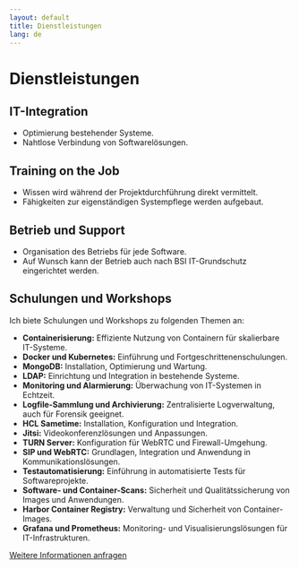 ```yaml
---
layout: default
title: Dienstleistungen
lang: de
---
```


# Dienstleistungen

## IT-Integration
- Optimierung bestehender Systeme.
- Nahtlose Verbindung von Softwarelösungen.

## Training on the Job
- Wissen wird während der Projektdurchführung direkt vermittelt.
- Fähigkeiten zur eigenständigen Systempflege werden aufgebaut.

## Betrieb und Support
- Organisation des Betriebs für jede Software.
- Auf Wunsch kann der Betrieb auch nach BSI IT-Grundschutz eingerichtet werden.

## Schulungen und Workshops
Ich biete Schulungen und Workshops zu folgenden Themen an:
- **Containerisierung:** Effiziente Nutzung von Containern für skalierbare IT-Systeme.
- **Docker und Kubernetes:** Einführung und Fortgeschrittenenschulungen.
- **MongoDB:** Installation, Optimierung und Wartung.
- **LDAP:** Einrichtung und Integration in bestehende Systeme.
- **Monitoring und Alarmierung:** Überwachung von IT-Systemen in Echtzeit.
- **Logfile-Sammlung und Archivierung:** Zentralisierte Logverwaltung, auch für Forensik geeignet.
- **HCL Sametime:** Installation, Konfiguration und Integration.
- **Jitsi:** Videokonferenzlösungen und Anpassungen.
- **TURN Server:** Konfiguration für WebRTC und Firewall-Umgehung.
- **SIP und WebRTC:** Grundlagen, Integration und Anwendung in Kommunikationslösungen.
- **Testautomatisierung:** Einführung in automatisierte Tests für Softwareprojekte.
- **Software- und Container-Scans:** Sicherheit und Qualitätssicherung von Images und Anwendungen.
- **Harbor Container Registry:** Verwaltung und Sicherheit von Container-Images.
- **Grafana und Prometheus:** Monitoring- und Visualisierungslösungen für IT-Infrastrukturen.

[Weitere Informationen anfragen](/de/kontakt)

